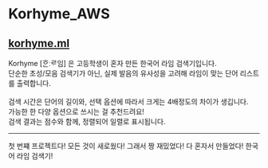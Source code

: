 # Korhyme_AWS
## <a href = "http://korhyme.ml">korhyme.ml</a>
Korhyme [ᄒᆞᆫːᄅᆞ임] 은 고등학생이 혼자 만든 한국어 라임 검색기입니다.<br>
단순한 초성/모음 검색기가 아닌, 실제 발음의 유사성을 고려해 라임이 맞는 단어 리스트를 출력합니다.<br><br>
검색 시간은 단어의 길이와, 선택 옵션에 따라서 크게는 4배정도의 차이가 생깁니다.<br>
가능한 한 다양 옵션으로 쓰시는 걸 추천드려요!<br>
검색 결과는 점수와 함께, 정렬되어 일렬로 표시됩니다.<br>

---
첫 번쨰 프로젝트다!
모든 것이 새로웠다!
그래서 짱 재밌었다!
다 혼자서 만들었다!
한국어 라임 검색기!
